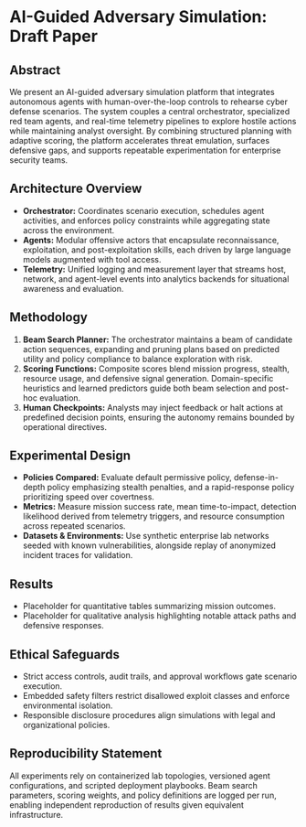 # AI-Guided Adversary Simulation: Draft Paper

## Abstract
We present an AI-guided adversary simulation platform that integrates autonomous agents with human-over-the-loop controls to rehearse cyber defense scenarios. The system couples a central orchestrator, specialized red team agents, and real-time telemetry pipelines to explore hostile actions while maintaining analyst oversight. By combining structured planning with adaptive scoring, the platform accelerates threat emulation, surfaces defensive gaps, and supports repeatable experimentation for enterprise security teams.

## Architecture Overview
- **Orchestrator:** Coordinates scenario execution, schedules agent activities, and enforces policy constraints while aggregating state across the environment.
- **Agents:** Modular offensive actors that encapsulate reconnaissance, exploitation, and post-exploitation skills, each driven by large language models augmented with tool access.
- **Telemetry:** Unified logging and measurement layer that streams host, network, and agent-level events into analytics backends for situational awareness and evaluation.

## Methodology
1. **Beam Search Planner:** The orchestrator maintains a beam of candidate action sequences, expanding and pruning plans based on predicted utility and policy compliance to balance exploration with risk.
2. **Scoring Functions:** Composite scores blend mission progress, stealth, resource usage, and defensive signal generation. Domain-specific heuristics and learned predictors guide both beam selection and post-hoc evaluation.
3. **Human Checkpoints:** Analysts may inject feedback or halt actions at predefined decision points, ensuring the autonomy remains bounded by operational directives.

## Experimental Design
- **Policies Compared:** Evaluate default permissive policy, defense-in-depth policy emphasizing stealth penalties, and a rapid-response policy prioritizing speed over covertness.
- **Metrics:** Measure mission success rate, mean time-to-impact, detection likelihood derived from telemetry triggers, and resource consumption across repeated scenarios.
- **Datasets & Environments:** Use synthetic enterprise lab networks seeded with known vulnerabilities, alongside replay of anonymized incident traces for validation.

## Results
- Placeholder for quantitative tables summarizing mission outcomes.
- Placeholder for qualitative analysis highlighting notable attack paths and defensive responses.

## Ethical Safeguards
- Strict access controls, audit trails, and approval workflows gate scenario execution.
- Embedded safety filters restrict disallowed exploit classes and enforce environmental isolation.
- Responsible disclosure procedures align simulations with legal and organizational policies.

## Reproducibility Statement
All experiments rely on containerized lab topologies, versioned agent configurations, and scripted deployment playbooks. Beam search parameters, scoring weights, and policy definitions are logged per run, enabling independent reproduction of results given equivalent infrastructure.
